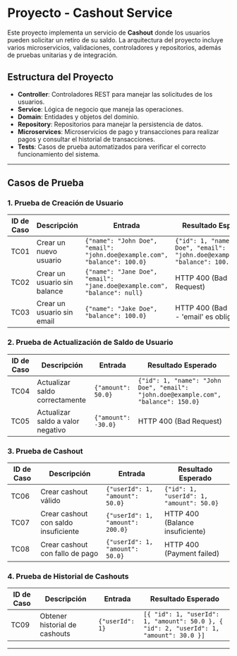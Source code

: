 # Proyecto - Cashout Service

Este proyecto implementa un servicio de **Cashout** donde los usuarios pueden solicitar un retiro de su saldo. La arquitectura del proyecto incluye varios microservicios, validaciones, controladores y repositorios, además de pruebas unitarias y de integración.

## Estructura del Proyecto

- **Controller**: Controladores REST para manejar las solicitudes de los usuarios.
- **Service**: Lógica de negocio que maneja las operaciones.
- **Domain**: Entidades y objetos del dominio.
- **Repository**: Repositorios para manejar la persistencia de datos.
- **Microservices**: Microservicios de pago y transacciones para realizar pagos y consultar el historial de transacciones.
- **Tests**: Casos de prueba automatizados para verificar el correcto funcionamiento del sistema.

---

## Casos de Prueba

### 1. **Prueba de Creación de Usuario**

| ID de Caso | Descripción                     | Entrada                                   | Resultado Esperado                             |
|------------|----------------------------------|-------------------------------------------|------------------------------------------------|
| TC01       | Crear un nuevo usuario           | `{"name": "John Doe", "email": "john.doe@example.com", "balance": 100.0}` | `{"id": 1, "name": "John Doe", "email": "john.doe@example.com", "balance": 100.0}` |
| TC02       | Crear un usuario sin balance     | `{"name": "Jane Doe", "email": "jane.doe@example.com", "balance": null}` | HTTP 400 (Bad Request) |
| TC03       | Crear un usuario sin email       | `{"name": "Jake Doe", "balance": 100.0}`  | HTTP 400 (Bad Request - 'email' es obligatorio) |

### 2. **Prueba de Actualización de Saldo de Usuario**

| ID de Caso | Descripción                     | Entrada                                   | Resultado Esperado                             |
|------------|----------------------------------|-------------------------------------------|------------------------------------------------|
| TC04       | Actualizar saldo correctamente   | `{"amount": 50.0}`                        | `{"id": 1, "name": "John Doe", "email": "john.doe@example.com", "balance": 150.0}` |
| TC05       | Actualizar saldo a valor negativo| `{"amount": -30.0}`                       | HTTP 400 (Bad Request)                         |

### 3. **Prueba de Cashout**

| ID de Caso | Descripción                     | Entrada                                   | Resultado Esperado                             |
|------------|----------------------------------|-------------------------------------------|------------------------------------------------|
| TC06       | Crear cashout válido             | `{"userId": 1, "amount": 50.0}`           | `{"id": 1, "userId": 1, "amount": 50.0}`       |
| TC07       | Crear cashout con saldo insuficiente | `{"userId": 1, "amount": 200.0}`          | HTTP 400 (Balance insuficiente)                |
| TC08       | Crear cashout con fallo de pago   | `{"userId": 1, "amount": 50.0}`           | HTTP 400 (Payment failed)                      |

### 4. **Prueba de Historial de Cashouts**

| ID de Caso | Descripción                     | Entrada                                   | Resultado Esperado                             |
|------------|----------------------------------|-------------------------------------------|------------------------------------------------|
| TC09       | Obtener historial de cashouts    | `{"userId": 1}`                           | `[{ "id": 1, "userId": 1, "amount": 50.0 }, { "id": 2, "userId": 1, "amount": 30.0 }]` |

---



